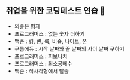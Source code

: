 ## 취업을 위한 코딩테스트 연습 🧨
- 의좋은 형제
- 프로그래머스 : 없는 숫자 더하기
- 백준 : 킹, 퀸, 룩, 비숍, 나이트, 폰
- 구름에듀 : 시작 날짜와 끝 날짜의 사이 날짜 구하기
- 프로그래머스 : 피보나치
- 프로그래머스 : 최소공배수
- 백준 : 직사각형에서 탈출

